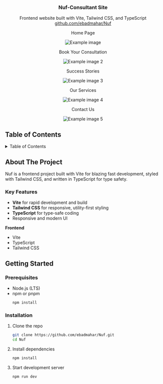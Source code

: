 <div align="center">
  <!-- REMOVE THIS IF YOU DON'T HAVE A LOGO -->
<h3 align="center">Nuf-Consultant Site</h3>

  <p align="center">
    Frontend website built with Vite, Tailwind CSS, and TypeScript
    <br />
     <a href="https://github.com/ebadmahar/Nuf">github.com/ebadmahar/Nuf</a>
  </p>
</div>

<!-- REMOVE THIS IF YOU DON'T HAVE A DEMO -->
<div align="center">
    <p>Home Page</p>
    <img src="https://i.postimg.cc/HkbBvQvj/home.png" alt="Example image">
    <p>Book Your Consultation</p>
    <img src="https://i.postimg.cc/T3jJJThD/image.png" alt="Example image 2">
    <p>Success Stories</p>
    <img src="https://i.postimg.cc/DzBQR5rf/image.png" alt="Example image 3">
    <p>Our Services</p>
    <img src="https://i.postimg.cc/j526TNcH/image.png" alt="Example image 4">
    <p>Contact Us</p>
    <img src="https://i.postimg.cc/FKsCfYGR/image.png" alt="Example image 5">
    
</div>

## Table of Contents

<details>
  <summary>Table of Contents</summary>
  <ol>
    <li>
      <a href="#about-the-project">About The Project</a>
      <ul>
        <li><a href="#key-features">Key Features</a></li>
      </ul>
    </li>
    <li>
      <a href="#getting-started">Getting Started</a>
      <ul>
        <li><a href="#prerequisites">Prerequisites</a></li>
        <li><a href="#installation">Installation</a></li>
      </ul>
    </li>
  </ol>
</details>

## About The Project

Nuf is a frontend project built with Vite for blazing fast development, styled with Tailwind CSS, and written in TypeScript for type safety.

### Key Features

- **Vite** for rapid development and build
- **Tailwind CSS** for responsive, utility-first styling
- **TypeScript** for type-safe coding
- Responsive and modern UI

**Frontend**
- Vite
- TypeScript
- Tailwind CSS

## Getting Started

### Prerequisites

- Node.js (LTS)
- npm or pnpm
  ```sh
  npm install
  ```

### Installation

1. Clone the repo
   ```sh
   git clone https://github.com/ebadmahar/Nuf.git
   cd Nuf
   ```
2. Install dependencies
   ```sh
   npm install
   ```
3. Start development server
   ```sh
   npm run dev
   ```

